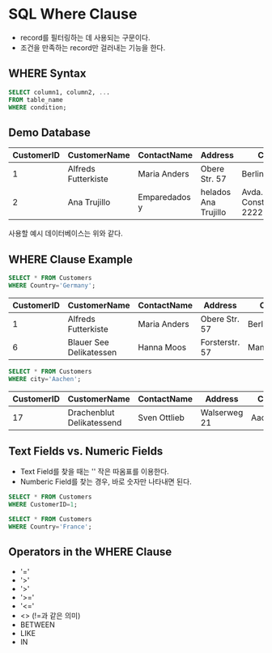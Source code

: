# SQL Where Clause
- record를 필터링하는 데 사용되는 구문이다. 
- 조건을 만족하는 record만 걸러내는 기능을 한다. 

## WHERE Syntax
``` sql
SELECT column1, column2, ...
FROM table_name
WHERE condition;
```


## Demo Database
| CustomerID	| CustomerName	| ContactName	| Address	| City | 	PostalCode	| Country| 
|---|---|----|----|----|----|---|
|1|Alfreds Futterkiste|	Maria Anders|	Obere Str. 57|	Berlin	|12209|	Germany|
|2|	Ana Trujillo| Emparedados y| helados	Ana Trujillo|	Avda. de la Constitución 2222|	México D.F.|	05021	|Mexico|
사용할 예시 데이터베이스는 위와 같다. 


## WHERE Clause Example
```sql
SELECT * FROM Customers
WHERE Country='Germany';
```
| CustomerID	| CustomerName	| ContactName	| Address	| City | 	PostalCode	| Country| 
|---|---|----|----|----|----|---|
|1	|Alfreds Futterkiste|	Maria Anders|	Obere Str. 57|	Berlin|	12209|	Germany|
|6|	Blauer See Delikatessen|	Hanna Moos|	Forsterstr. 57|	Mannheim|	68306|	Germany|

```sql
SELECT * FROM Customers
WHERE city='Aachen';
```
| CustomerID	| CustomerName	| ContactName	| Address	| City | 	PostalCode	| Country| 
|---|---|----|----|----|----|---|
|17	|Drachenblut Delikatessend|	Sven Ottlieb|	Walserweg 21|	Aachen|	52066|	Germany|


## Text Fields vs. Numeric Fields

- Text Field를 찾을 때는 '' 작은 따옴표를 이용한다. 
- Numberic Field를 찾는 경우, 바로 숫자만 나타내면 된다. 


```sql
SELECT * FROM Customers
WHERE CustomerID=1;
```

```sql
SELECT * FROM Customers
WHERE Country='France';
```

## Operators in the WHERE Clause
- '='
- '>'
- '>'
- '>='
- '<='
- <> (!=과 같은 의미)
- BETWEEN
- LIKE
- IN